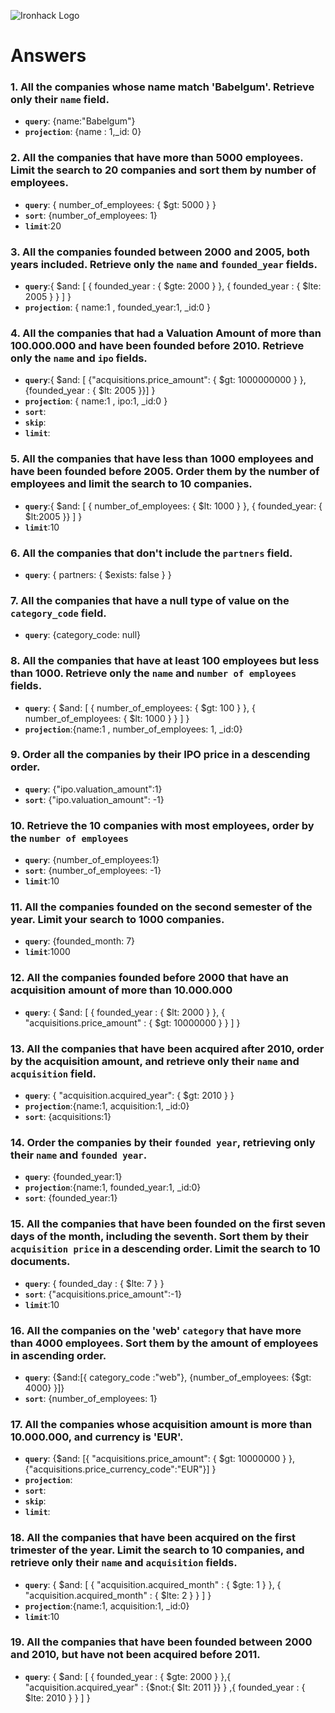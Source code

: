 ![Ironhack Logo](https://i.imgur.com/1QgrNNw.png)

# Answers

### 1. All the companies whose name match 'Babelgum'. Retrieve only their `name` field.

- **`query`**:  {name:"Babelgum"}
- **`projection`**: {name : 1,_id: 0}


### 2. All the companies that have more than 5000 employees. Limit the search to 20 companies and sort them by **number of employees**.

- **`query`**: { number_of_employees: { $gt: 5000 } }
- **`sort`**: {number_of_employees: 1}
- **`limit`**:20

### 3. All the companies founded between 2000 and 2005, both years included. Retrieve only the `name` and `founded_year` fields.

- **`query`**:{ $and: [ { founded_year : { $gte: 2000 } }, { founded_year : { $lte: 2005 } } ] }
- **`projection`**: { name:1 ,  founded_year:1, _id:0 }  


### 4. All the companies that had a Valuation Amount of more than 100.000.000 and have been founded before 2010. Retrieve only the `name` and `ipo` fields.

- **`query`**:{ $and: [ {"acquisitions.price_amount": { $gt: 1000000000 } }, {founded_year : { $lt: 2005 }}] }
- **`projection`**: { name:1 ,  ipo:1, _id:0 }  
- **`sort`**: 
- **`skip`**: 
- **`limit`**:

### 5. All the companies that have less than 1000 employees and have been founded before 2005. Order them by the number of employees and limit the search to 10 companies.

- **`query`**:{ $and: [ { number_of_employees: { $lt: 1000 } }, { founded_year: { $lt:2005 }} ] }
- **`limit`**:10

### 6. All the companies that don't include the `partners` field.

- **`query`**:  { partners: { $exists: false } }

### 7. All the companies that have a null type of value on the `category_code` field.

- **`query`**:  {category_code: null}


### 8. All the companies that have at least 100 employees but less than 1000. Retrieve only the `name` and `number of employees` fields.

- **`query`**: { $and: [ { number_of_employees: { $gt: 100 } }, { number_of_employees: { $lt: 1000 } } ] }
- **`projection`**:{name:1 , number_of_employees: 1, _id:0} 


### 9. Order all the companies by their IPO price in a descending order.

- **`query`**: {"ipo.valuation_amount":1}
- **`sort`**: {"ipo.valuation_amount": -1}

### 10. Retrieve the 10 companies with most employees, order by the `number of employees`

- **`query`**: {number_of_employees:1}
- **`sort`**: {number_of_employees: -1}
- **`limit`**:10

### 11. All the companies founded on the second semester of the year. Limit your search to 1000 companies.

- **`query`**: {founded_month: 7}
- **`limit`**:1000

### 12. All the companies founded before 2000 that have an acquisition amount of more than 10.000.000

- **`query`**: { $and: [ { founded_year : { $lt: 2000 } }, { "acquisitions.price_amount" : { $gt: 10000000 } } ] }


### 13. All the companies that have been acquired after 2010, order by the acquisition amount, and retrieve only their `name` and `acquisition` field.

- **`query`**: { "acquisition.acquired_year": { $gt: 2010 } }
- **`projection`**:{name:1, acquisition:1, _id:0}
- **`sort`**: {acquisitions:1}


### 14. Order the companies by their `founded year`, retrieving only their `name` and `founded year`.

- **`query`**: {founded_year:1}
- **`projection`**:{name:1, founded_year:1, _id:0}
- **`sort`**: {founded_year:1}


### 15. All the companies that have been founded on the first seven days of the month, including the seventh. Sort them by their `acquisition price` in a descending order. Limit the search to 10 documents.

- **`query`**: { founded_day : { $lte: 7 } }
- **`sort`**: {"acquisitions.price_amount":-1}
- **`limit`**:10


### 16. All the companies on the 'web' `category` that have more than 4000 employees. Sort them by the amount of employees in ascending order.

- **`query`**: {$and:[{ category_code :"web"}, {number_of_employees: {$gt: 4000} }]}
- **`sort`**: {number_of_employees: 1}


### 17. All the companies whose acquisition amount is more than 10.000.000, and currency is 'EUR'.

- **`query`**: {$and: [{ "acquisitions.price_amount": { $gt: 10000000 } },{"acquisitions.price_currency_code":"EUR"}] } 
- **`projection`**:
- **`sort`**: 
- **`skip`**: 
- **`limit`**:

### 18. All the companies that have been acquired on the first trimester of the year. Limit the search to 10 companies, and retrieve only their `name` and `acquisition` fields.

- **`query`**: { $and: [ { "acquisition.acquired_month" : { $gte: 1 } }, { "acquisition.acquired_month" : { $lte: 2 } } ] }
- **`projection`**:{name:1, acquisition:1, _id:0}
- **`limit`**:10



### 19. All the companies that have been founded between 2000 and 2010, but have not been acquired before 2011.

- **`query`**: { $and: [ { founded_year : { $gte: 2000 } },{ "acquisition.acquired_year" : {$not:{ $lt: 2011 }} } ,{ founded_year : { $lte: 2010 } } ] }

